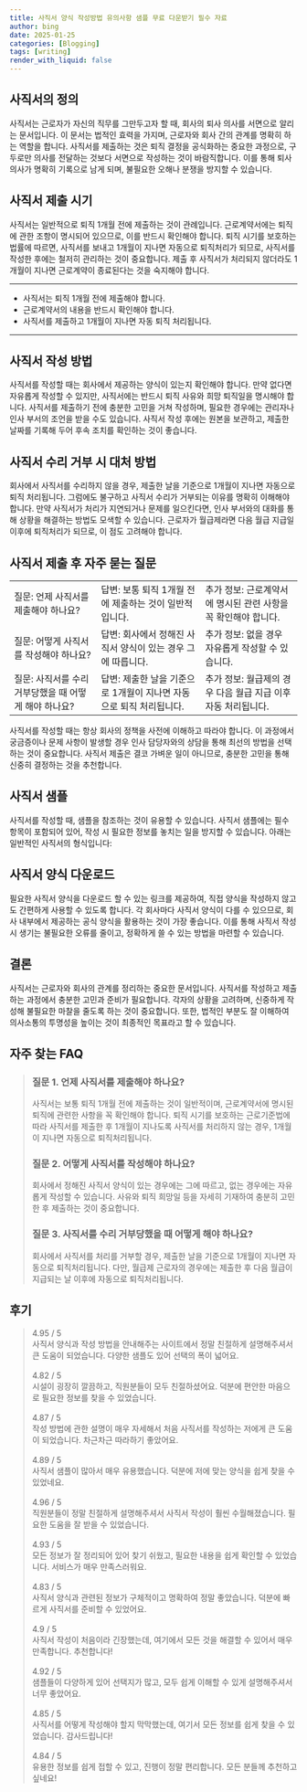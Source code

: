 ```yaml
---
title: 사직서 양식 작성방법 유의사항 샘플 무료 다운받기 필수 자료
author: bing
date: 2025-01-25
categories: [Blogging]
tags: [writing]
render_with_liquid: false
---
```



<h2 id='사직서의 정의'>사직서의 정의</h2>

<p>사직서는 근로자가 자신의 직무를 그만두고자 할 때, 회사의 퇴사 의사를 서면으로 알리는 문서입니다. 이 문서는 법적인 효력을 가지며, 근로자와 회사 간의 관계를 명확히 하는 역할을 합니다. 사직서를 제출하는 것은 퇴직 결정을 공식화하는 중요한 과정으로, 구두로만 의사를 전달하는 것보다 서면으로 작성하는 것이 바람직합니다. 이를 통해 퇴사 의사가 명확히 기록으로 남게 되며, 불필요한 오해나 분쟁을 방지할 수 있습니다.</p>

<h2 id='사직서 제출 시기'>사직서 제출 시기</h2>

<p>사직서는 일반적으로 퇴직 1개월 전에 제출하는 것이 관례입니다. 근로계약서에는 퇴직에 관한 조항이 명시되어 있으므로, 이를 반드시 확인해야 합니다. 퇴직 시기를 보호하는 법률에 따르면, 사직서를 보내고 1개월이 지나면 자동으로 퇴직처리가 되므로, 사직서를 작성한 후에는 철저히 관리하는 것이 중요합니다. 제출 후 사직서가 처리되지 않더라도 1개월이 지나면 근로계약이 종료된다는 것을 숙지해야 합니다.</p>

<hr />

<ul>
    <li>사직서는 퇴직 1개월 전에 제출해야 합니다.</li>
    <li>근로계약서의 내용을 반드시 확인해야 합니다.</li>
    <li>사직서를 제출하고 1개월이 지나면 자동 퇴직 처리됩니다.</li>
</ul>

<hr />

<h2 id='사직서 작성 방법'>사직서 작성 방법</h2>

<p>사직서를 작성할 때는 회사에서 제공하는 양식이 있는지 확인해야 합니다. 만약 없다면 자유롭게 작성할 수 있지만, 사직서에는 반드시 퇴직 사유와 희망 퇴직일을 명시해야 합니다. 사직서를 제출하기 전에 충분한 고민을 거쳐 작성하며, 필요한 경우에는 관리자나 인사 부서의 조언을 받을 수도 있습니다. 사직서 작성 후에는 원본을 보관하고, 제출한 날짜를 기록해 두어 후속 조치를 확인하는 것이 좋습니다.</p>

<h2 id='사직서 수리 거부 시 대처 방법'>사직서 수리 거부 시 대처 방법</h2>

<p>회사에서 사직서를 수리하지 않을 경우, 제출한 날을 기준으로 1개월이 지나면 자동으로 퇴직 처리됩니다. 그럼에도 불구하고 사직서 수리가 거부되는 이유를 명확히 이해해야 합니다. 만약 사직서가 처리가 지연되거나 문제를 일으킨다면, 인사 부서와의 대화를 통해 상황을 해결하는 방법도 모색할 수 있습니다. 근로자가 월급제라면 다음 월급 지급일 이후에 퇴직처리가 되므로, 이 점도 고려해야 합니다.</p>

<h2 id='사직서 제출 후 자주 묻는 질문'>사직서 제출 후 자주 묻는 질문</h2>

<table>
    <tr>
        <td>질문: 언제 사직서를 제출해야 하나요?</td>
        <td>답변: 보통 퇴직 1개월 전에 제출하는 것이 일반적입니다.</td>
        <td>추가 정보: 근로계약서에 명시된 관련 사항을 꼭 확인해야 합니다.</td>
    </tr>
    <tr>
        <td>질문: 어떻게 사직서를 작성해야 하나요?</td>
        <td>답변: 회사에서 정해진 사직서 양식이 있는 경우 그에 따릅니다.</td>
        <td>추가 정보: 없을 경우 자유롭게 작성할 수 있습니다.</td>
    </tr>
    <tr>
        <td>질문: 사직서를 수리 거부당했을 때 어떻게 해야 하나요?</td>
        <td>답변: 제출한 날을 기준으로 1개월이 지나면 자동으로 퇴직 처리됩니다.</td>
        <td>추가 정보: 월급제의 경우 다음 월급 지급 이후 자동 처리됩니다.</td>
    </tr>
</table>

<p>사직서를 작성할 때는 항상 회사의 정책을 사전에 이해하고 따라야 합니다. 이 과정에서 궁금증이나 문제 사항이 발생할 경우 인사 담당자와의 상담을 통해 최선의 방법을 선택하는 것이 중요합니다. 사직서 제출은 결코 가벼운 일이 아니므로, 충분한 고민을 통해 신중히 결정하는 것을 추천합니다.</p>

<h2 id='사직서 샘플'>사직서 샘플</h2>

<p>사직서를 작성할 때, 샘플을 참조하는 것이 유용할 수 있습니다. 사직서 샘플에는 필수 항목이 포함되어 있어, 작성 시 필요한 정보를 놓치는 일을 방지할 수 있습니다. 아래는 일반적인 사직서의 형식입니다:</p>

<h2 id='사직서 양식 다운로드'>사직서 양식 다운로드</h2>

<p>필요한 사직서 양식을 다운로드 할 수 있는 링크를 제공하여, 직접 양식을 작성하지 않고도 간편하게 사용할 수 있도록 합니다. 각 회사마다 사직서 양식이 다를 수 있으므로, 회사 내부에서 제공하는 공식 양식을 활용하는 것이 가장 좋습니다. 이를 통해 사직서 작성 시 생기는 불필요한 오류를 줄이고, 정확하게 쓸 수 있는 방법을 마련할 수 있습니다.</p>

<h2 id='결론'>결론</h2>

<p>사직서는 근로자와 회사의 관계를 정리하는 중요한 문서입니다. 사직서를 작성하고 제출하는 과정에서 충분한 고민과 준비가 필요합니다. 각자의 상황을 고려하며, 신중하게 작성해 불필요한 마찰을 줄도록 하는 것이 중요합니다. 또한, 법적인 부분도 잘 이해하여 의사소통의 투명성을 높이는 것이 최종적인 목표라고 할 수 있습니다.</p>


<h2 id='자주_찾는_FAQ'>자주 찾는 FAQ</h2>
<div itemscope="" itemtype="https://schema.org/FAQPage"> 
<blockquote> 
<div itemscope="" itemprop="mainEntity" itemtype="https://schema.org/Question"> 
<h3 itemprop="name">질문 1. 언제 사직서를 제출해야 하나요?</h3> 
<div itemscope="" itemprop="acceptedAnswer" itemtype="https://schema.org/Answer"> 
<span itemprop="text"> 
<p>사직서는 보통 퇴직 1개월 전에 제출하는 것이 일반적이며, 근로계약서에 명시된 퇴직에 관련한 사항을 꼭 확인해야 합니다. 퇴직 시기를 보호하는 근로기준법에 따라 사직서를 제출한 후 1개월이 지나도록 사직서를 처리하지 않는 경우, 1개월이 지나면 자동으로 퇴직처리됩니다.</p> 
</span> 
</div> 
</div> 

<div itemscope="" itemprop="mainEntity" itemtype="https://schema.org/Question"> 
<h3 itemprop="name">질문 2. 어떻게 사직서를 작성해야 하나요?</h3> 
<div itemscope="" itemprop="acceptedAnswer" itemtype="https://schema.org/Answer"> 
<span itemprop="text"> 
<p>회사에서 정해진 사직서 양식이 있는 경우에는 그에 따르고, 없는 경우에는 자유롭게 작성할 수 있습니다. 사유와 퇴직 희망일 등을 자세히 기재하여 충분히 고민한 후 제출하는 것이 중요합니다.</p> 
</span> 
</div> 
</div> 

<div itemscope="" itemprop="mainEntity" itemtype="https://schema.org/Question"> 
<h3 itemprop="name">질문 3. 사직서를 수리 거부당했을 때 어떻게 해야 하나요?</h3> 
<div itemscope="" itemprop="acceptedAnswer" itemtype="https://schema.org/Answer"> 
<span itemprop="text"> 
<p>회사에서 사직서를 처리를 거부할 경우, 제출한 날을 기준으로 1개월이 지나면 자동으로 퇴직처리됩니다. 다만, 월급제 근로자의 경우에는 제출한 후 다음 월급이 지급되는 날 이후에 자동으로 퇴직처리됩니다.</p> 
</span> 
</div> 
</div> 
</blockquote> 
</div>
<h2 id='후기'>후기</h2>
<div itemscope itemtype="https://schema.org/Product">
  <blockquote>
  <div itemprop="review" itemscope itemtype="https://schema.org/Review">
      <div itemprop="reviewRating" itemscope itemtype="https://schema.org/Rating"> <span itemprop="ratingValue">4.95</span> / <span itemprop="bestRating">5</span> </div>
      <span itemprop="reviewBody">사직서 양식과 작성 방법을 안내해주는 사이트에서 정말 친절하게 설명해주셔서 큰 도움이 되었습니다. 다양한 샘플도 있어 선택의 폭이 넓어요.</span>
  </div>
  <br>
  <div itemprop="review" itemscope itemtype="https://schema.org/Review">
      <div itemprop="reviewRating" itemscope itemtype="https://schema.org/Rating"> <span itemprop="ratingValue">4.82</span> / <span itemprop="bestRating">5</span> </div>
      <span itemprop="reviewBody">시설이 굉장히 깔끔하고, 직원분들이 모두 친절하셨어요. 덕분에 편안한 마음으로 필요한 정보를 찾을 수 있었습니다.</span>
  </div>
  <br>
  <div itemprop="review" itemscope itemtype="https://schema.org/Review">
      <div itemprop="reviewRating" itemscope itemtype="https://schema.org/Rating"> <span itemprop="ratingValue">4.87</span> / <span itemprop="bestRating">5</span> </div>
      <span itemprop="reviewBody">작성 방법에 관한 설명이 매우 자세해서 처음 사직서를 작성하는 저에게 큰 도움이 되었습니다. 차근차근 따라하기 좋았어요.</span>
  </div>
  <br>
  <div itemprop="review" itemscope itemtype="https://schema.org/Review">
      <div itemprop="reviewRating" itemscope itemtype="https://schema.org/Rating"> <span itemprop="ratingValue">4.89</span> / <span itemprop="bestRating">5</span> </div>
      <span itemprop="reviewBody">사직서 샘플이 많아서 매우 유용했습니다. 덕분에 저에 맞는 양식을 쉽게 찾을 수 있었네요.</span>
  </div>
  <br>
  <div itemprop="review" itemscope itemtype="https://schema.org/Review">
      <div itemprop="reviewRating" itemscope itemtype="https://schema.org/Rating"> <span itemprop="ratingValue">4.96</span> / <span itemprop="bestRating">5</span> </div>
      <span itemprop="reviewBody">직원분들이 정말 친절하게 설명해주셔서 사직서 작성이 훨씬 수월해졌습니다. 필요한 도움을 잘 받을 수 있었습니다.</span>
  </div>
  <br>
  <div itemprop="review" itemscope itemtype="https://schema.org/Review">
      <div itemprop="reviewRating" itemscope itemtype="https://schema.org/Rating"> <span itemprop="ratingValue">4.93</span> / <span itemprop="bestRating">5</span> </div>
      <span itemprop="reviewBody">모든 정보가 잘 정리되어 있어 찾기 쉬웠고, 필요한 내용을 쉽게 확인할 수 있었습니다. 서비스가 매우 만족스러워요.</span>
  </div>
  <br>
  <div itemprop="review" itemscope itemtype="https://schema.org/Review">
      <div itemprop="reviewRating" itemscope itemtype="https://schema.org/Rating"> <span itemprop="ratingValue">4.83</span> / <span itemprop="bestRating">5</span> </div>
      <span itemprop="reviewBody">사직서 양식과 관련된 정보가 구체적이고 명확하여 정말 좋았습니다. 덕분에 빠르게 사직서를 준비할 수 있었어요.</span>
  </div>
  <br>
  <div itemprop="review" itemscope itemtype="https://schema.org/Review">
      <div itemprop="reviewRating" itemscope itemtype="https://schema.org/Rating"> <span itemprop="ratingValue">4.9</span> / <span itemprop="bestRating">5</span> </div>
      <span itemprop="reviewBody">사직서 작성이 처음이라 긴장했는데, 여기에서 모든 것을 해결할 수 있어서 매우 만족합니다. 추천합니다!</span>
  </div>
  <br>
  <div itemprop="review" itemscope itemtype="https://schema.org/Review">
      <div itemprop="reviewRating" itemscope itemtype="https://schema.org/Rating"> <span itemprop="ratingValue">4.92</span> / <span itemprop="bestRating">5</span> </div>
      <span itemprop="reviewBody">샘플들이 다양하게 있어 선택지가 많고, 모두 쉽게 이해할 수 있게 설명해주셔서 너무 좋았어요.</span>
  </div>
  <br>
  <div itemprop="review" itemscope itemtype="https://schema.org/Review">
      <div itemprop="reviewRating" itemscope itemtype="https://schema.org/Rating"> <span itemprop="ratingValue">4.85</span> / <span itemprop="bestRating">5</span> </div>
      <span itemprop="reviewBody">사직서를 어떻게 작성해야 할지 막막했는데, 여기서 모든 정보를 쉽게 찾을 수 있었습니다. 감사드립니다!</span>
  </div>
  <br>
  <div itemprop="review" itemscope itemtype="https://schema.org/Review">
      <div itemprop="reviewRating" itemscope itemtype="https://schema.org/Rating"> <span itemprop="ratingValue">4.84</span> / <span itemprop="bestRating">5</span> </div>
      <span itemprop="reviewBody">유용한 정보를 쉽게 접할 수 있고, 진행이 정말 편리합니다. 모든 분들께 추천하고 싶네요!</span>
  </div>
  </blockquote>
</div>
